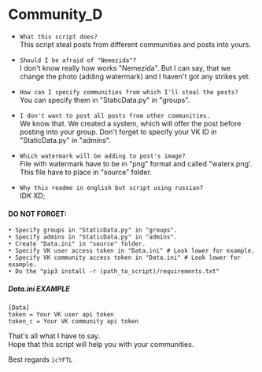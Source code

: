 # Community_D

* `What this script does?`  
    This script steal posts from different communities and posts into yours.

* `Should I be afraid of "Nemezida"?`  
    I don't know really how works "Nemezida".
    But I can say, that we change the photo (adding watermark)
    and I haven't got any strikes yet.

* `How can I specify communities from which I'll steal the posts?`  
    You can specify them in "StaticData.py" in "groups".

* `I don't want to post all posts from other communities.`  
    We know that.
    We created a system, which will offer the post before posting into your group.
    Don't forget to specify your VK ID in "StaticData.py" in "admins".

* `Which watermark will be adding to post's image?`  
    File with watermark have to be in "png" format and called "waterx.png'.
    This file have to place in "source" folder.
    
* `Why this readme in english but script using russian?`  
    IDK XD;




#### DO NOT FORGET:
    • Specify groups in "StaticData.py" in "groups".
    • Specify admins in "StaticData.py" in "admins".
    • Create "Data.ini" in "source" folder.
    • Specify VK user access token in "Data.ini" # Look lower for example.
    • Specify VK community access token in "Data.ini" # Look lower for example.
    • Do the "pip3 install -r (path_to_script)/requirements.txt"

  
##### Data.ini EXAMPLE  

    [Data]  
    token = Your VK user api token  
    token_c = Your VK community api token


That's all what I have to say.  
Hope that this script will help you with your communities.

Best regards `icYFTL`


